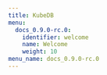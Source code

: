 ```yaml
---
title: KubeDB
menu:
  docs_0.9.0-rc.0:
    identifier: welcome
    name: Welcome
    weight: 10
menu_name: docs_0.9.0-rc.0
---
```


